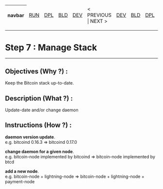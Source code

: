 <table>
    <thead>
        <tr>
            <th>navbar</th>
            <td><A href="https://github.com/babonet13/HostYourNode/tree/master/HowTo/6_MonitorDaemons">RUN</A></td>
            <td><A href="https://github.com/babonet13/HostYourNode/tree/master/HowTo/6_MonitorDaemons">DPL</A></td>
            <td><A href="https://github.com/babonet13/HostYourNode/tree/master/HowTo/6_MonitorDaemons">BLD</A></td>
            <td><A href="https://github.com/babonet13/HostYourNode/tree/master/HowTo/6_MonitorDaemons">DEV</A></td>
            <td>< PREVIOUS | NEXT ></td>
            <td><A href="https://github.com/babonet13/HostYourNode/tree/master/HowTo/7_ManageStack">DEV</A></td>
            <td><A href="https://github.com/babonet13/HostYourNode/tree/master/HowTo/7_ManageStack">BLD</A></td>
            <td><A href="https://github.com/babonet13/HostYourNode/tree/master/HowTo/7_ManageStack">DPL</A></td>
            <td><A href="https://github.com/babonet13/HostYourNode/tree/master/HowTo/7_ManageStack">RUN</A></td>
            <th><A href="https://github.com/babonet13/HostYourNode/blob/master/Who/Profiles.md">profiles</A></th>
        </tr>
    </thead>
</table>

---
# Step 7 : Manage Stack
---

Objectives (Why ?) :
--
Keep the Bitcoin stack up-to-date.

Description (What ?) :
--
Update-date and/or change daemon

Instructions (How ?) :
--
__daemon version update__.  
e.g. bitcoind 0.16.3 => bitcoind 0.17.0

__change daemon for a given node__.  
e.g. bitcoin-node implemented by bitcoind => bitcoin-node implemented by btcd

__add a new node__.  
e.g. bitcoin-node + lightning-node => bitcoin-node + lightning-node + payment-node
